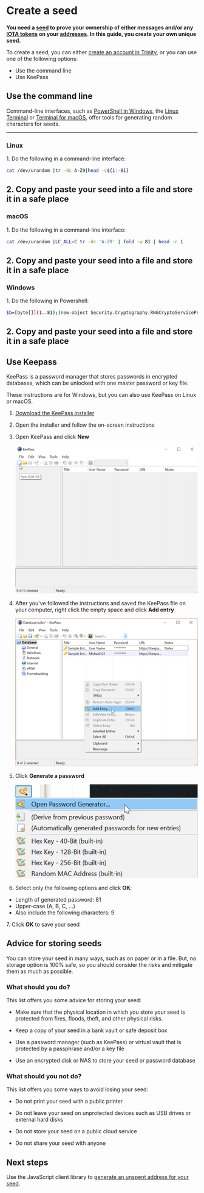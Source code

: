 # Create a seed

**You need a [seed](root://getting-started/0.1/clients/seeds.md) to prove your ownership of either messages and/or any [IOTA tokens](root://getting-started/0.1/clients/token.md) on your [addresses](root://getting-started/0.1/clients/addresses.md). In this guide, you create your own unique seed.**

To create a seed, you can either [create an account in Trinity](root://wallets/0.1/trinity/how-to-guides/create-an-account.md), or you can use one of the following options:

- Use the command line
- Use KeePass

## Use the command line

Command-line interfaces, such as [PowerShell in Windows](https://docs.microsoft.com/en-us/powershell/scripting/getting-started/getting-started-with-windows-powershell?view=powershell-6), the [Linux Terminal](https://www.howtogeek.com/140679/beginner-geek-how-to-start-using-the-linux-terminal/) or [Terminal for macOS](https://macpaw.com/how-to/use-terminal-on-mac), offer tools for generating random characters for seeds.

--------------------
### Linux
1\. Do the following in a command-line interface:

```bash
cat /dev/urandom |tr -dc A-Z9|head -c${1:-81}
```

2\. Copy and paste your seed into a file and store it in a safe place
---
### macOS
1\. Do the following in a command-line interface:

```bash
cat /dev/urandom |LC_ALL=C tr -dc 'A-Z9' | fold -w 81 | head -n 1
```

2\. Copy and paste your seed into a file and store it in a safe place
---
### Windows
1\. Do the following in Powershell:

```bash
$b=[byte[]](1..81);(new-object Security.Cryptography.RNGCryptoServiceProvider).GetBytes($b);-join($b|%{[char[]](65..90+57..57)[$_%27]})
```

2\. Copy and paste your seed into a file and store it in a safe place
--------------------

## Use Keepass

KeePass is a password manager that stores passwords in encrypted databases, which can be unlocked with one master password or key file.

These instructions are for Windows, but you can also use KeePass on Linux or macOS.

1. [Download the KeePass installer](https://keepass.info/)

2. Open the installer and follow the on-screen instructions

3. Open KeePass and click **New**

    ![Creating a new KeePass database](../images/keypass-new.png)

4. After you've followed the instructions and saved the KeePass file on your computer, right click the empty space and click **Add entry**

    ![Adding a new KeePass entry](../images/keepass-add-entry.png)

5. Click **Generate a password**

    ![Selecting the Keepass password generator](../images/keypass-password-generator.png)

6. Select only the following options and click **OK**:

- Length of generated password: 81
- Upper-case (A, B, C, ...)
- Also include the following characters: 9
    
7\. Click **OK** to save your seed

## Advice for storing seeds

You can store your seed in many ways, such as on paper or in a file. But, no storage option is 100% safe, so you should consider the risks and mitigate them as much as possible.

### What should you do?

This list offers you some advice for storing your seed:

- Make sure that the physical location in which you store your seed is protected from fires, floods, theft, and other physical risks.

- Keep a copy of your seed in a bank vault or safe deposit box

- Use a password manager (such as KeePass) or virtual vault that is protected by a passphrase and/or a key file

- Use an encrypted disk or NAS to store your seed or password database

### What should you not do?

This list offers you some ways to avoid losing your seed:

- Do not print your seed with a public printer

- Do not leave your seed on unprotected devices such as USB drives or external hard disks

- Do not store your seed on a public cloud service

- Do not share your seed with anyone

## Next steps

Use the JavaScript client library to [generate an unspent address for your seed](root://client-libraries/0.1/workshops/js/generate-an-address.md).